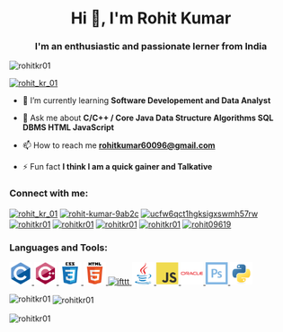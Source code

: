 <h1 align="center">Hi 👋, I'm Rohit Kumar</h1>
<h3 align="center">I'm an enthusiastic and passionate lerner from India</h3>

<p align="left"> <img src="https://komarev.com/ghpvc/?username=rohitkr01&label=Profile%20views&color=0e75b6&style=flat" alt="rohitkr01" /> </p>

<p align="left"> <a href="https://twitter.com/rohit_kr_01" target="blank"><img src="https://img.shields.io/twitter/follow/rohit_kr_01?logo=twitter&style=for-the-badge" alt="rohit_kr_01" /></a> </p>

- 🌱 I’m currently learning **Software Developement and Data Analyst**

- 💬 Ask me about **C/C++ / Core Java Data Structure Algorithms SQL DBMS HTML JavaScript**

- 📫 How to reach me **rohitkumar60096@gmail.com**

- ⚡ Fun fact **I think I am a quick gainer and Talkative**

<h3 align="left">Connect with me:</h3>
<p align="left">
<a href="https://twitter.com/rohit_kr_01" target="blank"><img align="center" src="https://raw.githubusercontent.com/rahuldkjain/github-profile-readme-generator/master/src/images/icons/Social/twitter.svg" alt="rohit_kr_01" height="30" width="40" /></a>
<a href="https://linkedin.com/in/rohit-kumar-9ab2c" target="blank"><img align="center" src="https://raw.githubusercontent.com/rahuldkjain/github-profile-readme-generator/master/src/images/icons/Social/linked-in-alt.svg" alt="rohit-kumar-9ab2c" height="30" width="40" /></a>
<a href="https://www.youtube.com/c/ucfw6qct1hgksigxswmh57rw" target="blank"><img align="center" src="https://raw.githubusercontent.com/rahuldkjain/github-profile-readme-generator/master/src/images/icons/Social/youtube.svg" alt="ucfw6qct1hgksigxswmh57rw" height="30" width="40" /></a>
<a href="https://www.codechef.com/users/rohitkr01" target="blank"><img align="center" src="https://cdn.jsdelivr.net/npm/simple-icons@3.1.0/icons/codechef.svg" alt="rohitkr01" height="30" width="40" /></a>
<a href="https://www.hackerrank.com/rohitkr01" target="blank"><img align="center" src="https://raw.githubusercontent.com/rahuldkjain/github-profile-readme-generator/master/src/images/icons/Social/hackerrank.svg" alt="rohitkr01" height="30" width="40" /></a>
<a href="https://codeforces.com/profile/rohitkr01" target="blank"><img align="center" src="https://raw.githubusercontent.com/rahuldkjain/github-profile-readme-generator/master/src/images/icons/Social/codeforces.svg" alt="rohitkr01" height="30" width="40" /></a>
<a href="https://www.leetcode.com/rohitkr01" target="blank"><img align="center" src="https://raw.githubusercontent.com/rahuldkjain/github-profile-readme-generator/master/src/images/icons/Social/leet-code.svg" alt="rohitkr01" height="30" width="40" /></a>
<a href="https://auth.geeksforgeeks.org/user/rohit09619" target="blank"><img align="center" src="https://raw.githubusercontent.com/rahuldkjain/github-profile-readme-generator/master/src/images/icons/Social/geeks-for-geeks.svg" alt="rohit09619" height="30" width="40" /></a>
</p>

<h3 align="left">Languages and Tools:</h3>
<p align="left"> <a href="https://www.cprogramming.com/" target="_blank" rel="noreferrer"> <img src="https://raw.githubusercontent.com/devicons/devicon/master/icons/c/c-original.svg" alt="c" width="40" height="40"/> </a> <a href="https://www.w3schools.com/cpp/" target="_blank" rel="noreferrer"> <img src="https://raw.githubusercontent.com/devicons/devicon/master/icons/cplusplus/cplusplus-original.svg" alt="cplusplus" width="40" height="40"/> </a> <a href="https://www.w3schools.com/css/" target="_blank" rel="noreferrer"> <img src="https://raw.githubusercontent.com/devicons/devicon/master/icons/css3/css3-original-wordmark.svg" alt="css3" width="40" height="40"/> </a> <a href="https://www.w3.org/html/" target="_blank" rel="noreferrer"> <img src="https://raw.githubusercontent.com/devicons/devicon/master/icons/html5/html5-original-wordmark.svg" alt="html5" width="40" height="40"/> </a> <a href="https://ifttt.com/" target="_blank" rel="noreferrer"> <img src="https://www.vectorlogo.zone/logos/ifttt/ifttt-ar21.svg" alt="ifttt" width="40" height="40"/> </a> <a href="https://www.java.com" target="_blank" rel="noreferrer"> <img src="https://raw.githubusercontent.com/devicons/devicon/master/icons/java/java-original.svg" alt="java" width="40" height="40"/> </a> <a href="https://developer.mozilla.org/en-US/docs/Web/JavaScript" target="_blank" rel="noreferrer"> <img src="https://raw.githubusercontent.com/devicons/devicon/master/icons/javascript/javascript-original.svg" alt="javascript" width="40" height="40"/> </a> <a href="https://www.oracle.com/" target="_blank" rel="noreferrer"> <img src="https://raw.githubusercontent.com/devicons/devicon/master/icons/oracle/oracle-original.svg" alt="oracle" width="40" height="40"/> </a> <a href="https://www.photoshop.com/en" target="_blank" rel="noreferrer"> <img src="https://raw.githubusercontent.com/devicons/devicon/master/icons/photoshop/photoshop-line.svg" alt="photoshop" width="40" height="40"/> </a> <a href="https://www.python.org" target="_blank" rel="noreferrer"> <img src="https://raw.githubusercontent.com/devicons/devicon/master/icons/python/python-original.svg" alt="python" width="40" height="40"/> </a> </p>

<p><img align="left" src="https://github-readme-stats.vercel.app/api/top-langs?username=rohitkr01&show_icons=true&locale=en&layout=compact" alt="rohitkr01" /></p>

<p>&nbsp;<img align="center" src="https://github-readme-stats.vercel.app/api?username=rohitkr01&show_icons=true&locale=en" alt="rohitkr01" /></p>

<p><img align="center" src="https://github-readme-streak-stats.herokuapp.com/?user=rohitkr01&" alt="rohitkr01" /></p>
